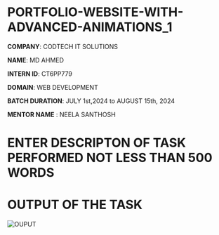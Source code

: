 # PORTFOLIO-WEBSITE-WITH-ADVANCED-ANIMATIONS_1

**COMPANY**: CODTECH IT SOLUTIONS

**NAME**: MD AHMED

**INTERN ID**: CT6PP779

**DOMAIN**: WEB DEVELOPMENT

**BATCH DURATION**: JULY 1st,2024 to AUGUST 15th, 2024

**MENTOR NAME** : NEELA SANTHOSH

# ENTER DESCRIPTON OF TASK PERFORMED NOT LESS THAN 500 WORDS


# OUTPUT OF THE TASK

![OUPUT](https://github.com/user-attachments/assets/f7fcfdd5-f17d-42f8-b4a6-a8f8fab4b494)

